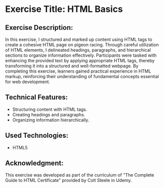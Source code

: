 <h1>Exercise Title: HTML Basics</h1>

<h2>Exercise Description:</h2>
<p>In this exercise, I structured and marked up content using HTML tags to create a cohesive HTML page on pigeon racing. Through careful utilization of HTML elements, I delineated headings, paragraphs, and hierarchical sections to organize information effectively. Participants were tasked with enhancing the provided text by applying appropriate HTML tags, thereby transforming it into a structured and well-formatted webpage. By completing this exercise, learners gained practical experience in HTML markup, reinforcing their understanding of fundamental concepts essential for web development.</p>

<h2>Technical Features:</h2>
<ul>
  <li>Structuring content with HTML tags.</li>
  <li>Creating headings and paragraphs.</li>
  <li>Organizing information hierarchically.</li>
</ul>

<h2>Used Technologies:</h2>
<ul>
  <li>HTML5</li>
</ul>

<h2>Acknowledgment:</h2>
<p>This exercise was developed as part of the curriculum of "The Complete Guide to HTML Certificate" provided by Colt Steele in Udemy.</p>
